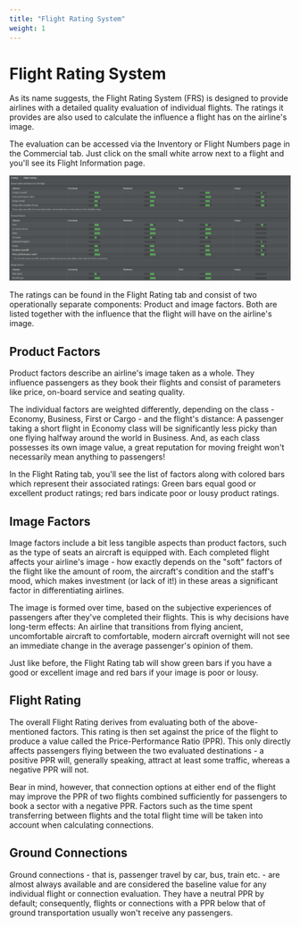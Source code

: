 ```yaml
---
title: "Flight Rating System"
weight: 1
---
```


# Flight Rating System

As its name suggests, the Flight Rating System (FRS) is designed to provide airlines with a detailed quality evaluation of individual flights. The ratings it provides are also used to calculate the influence a flight has on the airline's image.

The evaluation can be accessed via the Inventory or Flight Numbers page in the Commercial tab. Just click on the small white arrow next to a flight and you'll see its Flight Information page. 

![FRS Overview](FRS_01.png "FRS Overview")

The ratings can be found in the Flight Rating tab and consist of two operationally separate components: Product and image factors. Both are listed together with the influence that the flight will have on the airline's image.

## Product Factors

Product factors describe an airline's image taken as a whole. They influence passengers as they book their flights and consist of parameters like price, on-board service and seating quality.

The individual factors are weighted differently, depending on the class - Economy, Business, First or Cargo - and the flight's distance: A passenger taking a short flight in Economy class will be significantly less picky than one flying halfway around the world in Business. And, as each class possesses its own image value, a great reputation for moving freight won't necessarily mean anything to passengers!

In the Flight Rating tab, you'll see the list of factors along with colored bars which represent their associated ratings: Green bars equal good or excellent product ratings; red bars indicate poor or lousy product ratings.

## Image Factors

Image factors include a bit less tangible aspects than product factors, such as the type of seats an aircraft is equipped with. Each completed flight affects your airline's image - how exactly depends on the "soft" factors of the flight like the amount of room, the aircraft's condition and the staff's mood, which makes investment (or lack of it!) in these areas a significant factor in differentiating airlines.

The image is formed over time, based on the subjective experiences of passengers after they've completed their flights. This is why decisions have long-term effects: An airline that transitions from flying ancient, uncomfortable aircraft to comfortable, modern aircraft overnight will not see an immediate change in the average passenger's opinion of them.

Just like before, the Flight Rating tab will show green bars if you have a good or excellent image and red bars if your image is poor or lousy.

## Flight Rating

The overall Flight Rating derives from evaluating both of the above-mentioned factors. This rating is then set against the price of the flight to produce a value called the Price-Performance Ratio (PPR). This only directly affects passengers flying between the two evaluated destinations - a positive PPR will, generally speaking, attract at least some traffic, whereas a negative PPR will not.

Bear in mind, however, that connection options at either end of the flight may improve the PPR of two flights combined sufficiently for passengers to book a sector with a negative PPR. Factors such as the time spent transferring between flights and the total flight time will be taken into account when calculating connections.

## Ground Connections

Ground connections - that is, passenger travel by car, bus, train etc. - are almost always available and are considered the baseline value for any individual flight or connection evaluation. They have a neutral PPR by default; consequently, flights or connections with a PPR below that of ground transportation usually won't receive any passengers.
